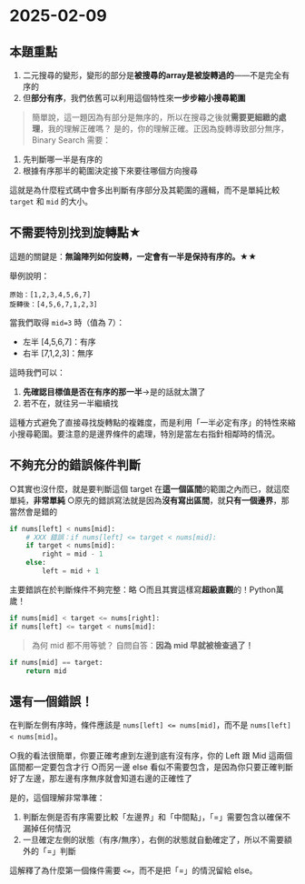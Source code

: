 # 2025-02-09
## 本題重點
1. 二元搜尋的變形，變形的部分是**被搜尋的array是被旋轉過的**——不是完全有序的
2. 但**部分有序**，我們依舊可以利用這個特性來**一步步縮小搜尋範圍**

>簡單說，這一題因為有部分是無序的，所以在搜尋之後就**需要更細緻的處理**，我的理解正確嗎？
是的，你的理解正確。正因為旋轉導致部分無序，Binary Search 需要：
1. 先判斷哪一半是有序的
2. 根據有序那半的範圍決定接下來要往哪個方向搜尋

這就是為什麼程式碼中會多出判斷有序部分及其範圍的邏輯，而不是單純比較 `target` 和 `mid` 的大小。

## 不需要特別找到旋轉點★
這題的關鍵是：**無論陣列如何旋轉，一定會有一半是保持有序的。★★**

舉例說明：
```
原始：[1,2,3,4,5,6,7]
旋轉後：[4,5,6,7,1,2,3]
```

當我們取得 `mid=3` 時（值為 7）：
- 左半 [4,5,6,7]：有序
- 右半 [7,1,2,3]：無序

這時我們可以：
1. **先確認目標值是否在有序的那一半**→是的話就太讚了
2. 若不在，就往另一半繼續找

這種方式避免了直接尋找旋轉點的複雜度，而是利用「一半必定有序」的特性來縮小搜尋範圍。要注意的是邊界條件的處理，特別是當左右指針相鄰時的情況。


## 不夠充分的錯誤條件判斷
○其實也沒什麼，就是要判斷這個 target 在**這一個區間**的範圍之內而已，就這麼單純，**非常單純**
○原先的錯誤寫法就是因為**沒有寫出區間**，就**只有一個邊界**，那當然會是錯的

```python
if nums[left] < nums[mid]:
    # XXX 錯誤：if nums[left] <= target < nums[mid]:
    if target < nums[mid]:
        right = mid - 1
    else:
        left = mid + 1
```
主要錯誤在於判斷條件不夠完整：略
○而且其實這樣寫**超級直觀**的！Python萬歲！
```python
if nums[mid] < target <= nums[right]:
if nums[left] <= target < nums[mid]:
```

>為何 mid 都不用等號？
自問自答：**因為 mid 早就被檢查過了！**
```python
if nums[mid] == target:
    return mid
```


## 還有一個錯誤！
在判斷左側有序時，條件應該是 `nums[left] <= nums[mid]`，而不是 `nums[left] < nums[mid]`。

○我的看法很簡單，你要正確考慮到左邊到底有沒有序，你的 Left 跟 Mid 這兩個區間都一定要包含才行
○而另一邊 else 看似不需要包含，是因為你只要正確判斷好了左邊，那左邊有序無序就會知道右邊的正確性了

是的，這個理解非常準確：
1. 判斷左側是否有序需要比較「左邊界」和「中間點」，「=」需要包含以確保不漏掉任何情況
2. 一旦確定左側的狀態（有序/無序），右側的狀態就自動確定了，所以不需要額外的「=」判斷

這解釋了為什麼第一個條件需要 `<=`，而不是把「=」的情況留給 else。
